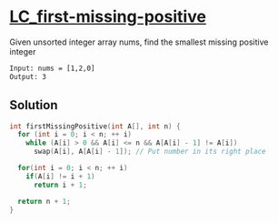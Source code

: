 # [LC_first-missing-positive](https://leetcode.com/problems/first-missing-positive)

Given unsorted integer array nums, find the smallest missing positive integer

```txt
Input: nums = [1,2,0]
Output: 3
```

## Solution

```cpp
int firstMissingPositive(int A[], int n) {
  for (int i = 0; i < n; ++ i)
    while (A[i] > 0 && A[i] <= n && A[A[i] - 1] != A[i])
      swap(A[i], A[A[i] - 1]); // Put number in its right place

  for(int i = 0; i < n; ++ i)
    if(A[i] != i + 1)
      return i + 1;

  return n + 1;
}
```
